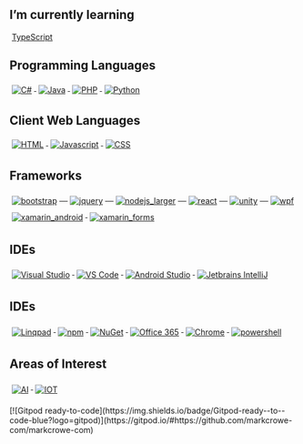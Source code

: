 <!-- For more icons please follow  https://github.com/MikeCodesDotNET/ColoredBadges -->
<h2 name="learning">I’m currently learning</h2>
<p align="justify">
	<a href="#learning">
		<span style="vertical-align:top; margin:4px">TypeScript</span>
	</a>
</p>
<h2 name="languages">Programming Languages</h2>
<p align="justify">
	<a href="#languages">
		<img src="https://raw.githubusercontent.com/markcrowe-com/coloredbadges/master/svg/dev/languages/csharp.svg" alt="C#" style="vertical-align:top; margin:4px" />
		<img src="https://raw.githubusercontent.com/markcrowe-com/coloredbadges/master/svg/dev/languages/java.svg" alt="Java" style="vertical-align:top; margin:4px" />
		<img src="https://raw.githubusercontent.com/markcrowe-com/coloredbadges/master/svg/dev/languages/php.svg" alt="PHP" style="vertical-align:top; margin:4px" />
		<img src="https://raw.githubusercontent.com/markcrowe-com/coloredbadges/master/svg/dev/languages/python.svg" alt="Python" style="vertical-align:top; margin:4px" />
	</a>
</p>
<h2 name="weblanguages">Client Web Languages</h2>
<p align="justify">
	<a href="#weblanguages">
		<img src="https://raw.githubusercontent.com/markcrowe-com/coloredbadges/master/svg/dev/languages/html.svg" alt="HTML" style="vertical-align:top; margin:4px" />
		<img src="https://raw.githubusercontent.com/markcrowe-com/coloredbadges/master/svg/dev/languages/js.svg" alt="Javascript" style="vertical-align:top; margin:4px" />
		<img src="https://raw.githubusercontent.com/markcrowe-com/coloredbadges/master/svg/dev/languages/css3.svg" alt="CSS" style="vertical-align:top; margin:4px" />
	</a>
</p>
<h2 name="frameworks">Frameworks</h2>
<p align="justify">
	<a href="#frameworks">
		<img src="https://raw.githubusercontent.com/markcrowe-com/coloredbadges/master/svg/dev/frameworks/bootstrap.svg" alt="bootstrap" style="vertical-align:top; margin:6px 4px" />
		<img src="https://raw.githubusercontent.com/markcrowe-com/coloredbadges/master/svg/dev/frameworks/jquery.svg" alt="jquery" style="vertical-align:top; margin:6px 4px" />
		<img src="https://raw.githubusercontent.com/markcrowe-com/coloredbadges/master/svg/dev/frameworks/nodejs_larger.svg" alt="nodejs_larger" style="vertical-align:top; margin:6px 4px" />
		<img src="https://raw.githubusercontent.com/markcrowe-com/coloredbadges/master/svg/dev/frameworks/react.svg" alt="react" style="vertical-align:top; margin:6px 4px" />
		<img src="https://raw.githubusercontent.com/markcrowe-com/coloredbadges/master/svg/dev/frameworks/unity.svg" alt="unity" style="vertical-align:top; margin:6px 4px" />
		<img src="https://raw.githubusercontent.com/markcrowe-com/coloredbadges/master/svg/dev/frameworks/wpf.svg" alt="wpf" style="vertical-align:top; margin:6px 4px" />
		<img src="https://raw.githubusercontent.com/markcrowe-com/coloredbadges/master/svg/dev/frameworks/xamarin_android.svg" alt="xamarin_android" style="vertical-align:top; margin:6px 4px" />
		<img src="https://raw.githubusercontent.com/markcrowe-com/coloredbadges/master/svg/dev/frameworks/xamarin_forms.svg" alt="xamarin_forms" style="vertical-align:top; margin:6px 4px" />
	</a>
</p>
<h2 name="ides">IDEs</h2>
<p align="justify">
	<a href="#ides">
		<img src="https://github.com/markcrowe-com/coloredbadges/raw/master/svg/dev/tools/visualstudio.svg" alt="Visual Studio" style="vertical-align:top; margin:6px 4px;" />
		<img src="https://github.com/markcrowe-com/coloredbadges/raw/master/svg/dev/tools/visualstudio_code.svg" alt="VS Code" style="vertical-align:top; margin:6px 4px;" />
		<img src="https://github.com/markcrowe-com/ColoredBadges/raw/master/svg/dev/tools/android_studio.svg" alt="Android Studio" style="vertical-align:top; margin:6px 4px;" />
		<img src="https://github.com/markcrowe-com/ColoredBadges/raw/master/svg/dev/tools/jetbrains_intellij.svg" alt="Jetbrains IntelliJ" style="vertical-align:top; margin:6px 4px;" />
	</a>
</p>
<h2 name="ides">IDEs</h2>
<p align="justify">
	<a href="#ides">
		<img src="https://github.com/markcrowe-com/ColoredBadges/raw/master/svg/dev/tools/linqpad.svg" alt="Linqpad" style="vertical-align:top; margin:6px 4px;" />
		<img src="https://github.com/markcrowe-com/ColoredBadges/raw/master/svg/dev/services/npm.svg" alt="npm" style="vertical-align:top; margin:6px 4px" />
    		<img src="https://github.com/markcrowe-com/ColoredBadges/raw/master/svg/dev/services/nuget.svg" alt="NuGet" style="vertical-align:top; margin:6px 4px" />
		<img src="https://github.com/markcrowe-com/ColoredBadges/raw/master/svg/dev/services/office_365.svg" alt="Office 365" style="vertical-align:top; margin:6px 4px" />
		<img src="https://github.com/markcrowe-com/coloredbadges/raw/master/svg/dev/misc/chrome.svg" alt="Chrome" style="vertical-align:top; margin:6px 4px;" />
		<img src="https://github.com/markcrowe-com/coloredbadges/raw/master/svg/dev/tools/powershell.svg" alt="powershell" style="vertical-align:top; margin:6px 4px" />
	</a>
</p>
<h2 name="interests">Areas of Interest</h2>
<p align="justify">
	<a href="#interests">
		<img src="https://github.com/markcrowe-com/coloredbadges/raw/master/svg/dev/misc/ai.svg" alt="AI" style="vertical-align:top; margin:6px 4px" />
		<img src="https://github.com/markcrowe-com/coloredbadges/raw/master/svg/dev/misc/iot.svg" alt="IOT" style="vertical-align:top; margin:6px 4px" />
	</a>
</p>
[![Gitpod ready-to-code](https://img.shields.io/badge/Gitpod-ready--to--code-blue?logo=gitpod)](https://gitpod.io/#https://github.com/markcrowe-com/markcrowe-com)

<!--
**markcrowe-com/markcrowe-com** is a ✨ _special_ ✨ repository because its `README.md` (this file) appears on your GitHub profile.

Here are some ideas to get you started:

- 🔭 I’m currently working on ...
- 👯 I’m looking to collaborate on ...
- 🤔 I’m looking for help with ...
- 💬 Ask me about ...
- 📫 How to reach me: ...
- ⚡ Fun fact: ...
-->
